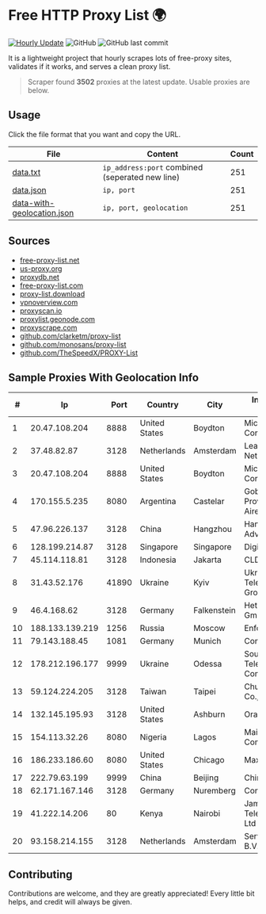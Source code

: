 
# Free HTTP Proxy List 🌍

[![Hourly Update](https://github.com/mertguvencli/http-proxy-list/actions/workflows/main.yml/badge.svg?branch=main)](https://github.com/mertguvencli/http-proxy-list/actions/workflows/main.yml)
![GitHub](https://img.shields.io/github/license/mertguvencli/http-proxy-list)
![GitHub last commit](https://img.shields.io/github/last-commit/mertguvencli/http-proxy-list)

It is a lightweight project that hourly scrapes lots of free-proxy sites, validates if it works, and serves a clean proxy list.


> Scraper found **3502** proxies at the latest update. Usable proxies are below.

## Usage

Click the file format that you want and copy the URL.


|File|Content|Count|
|----|-------|-----|
|[data.txt](https://raw.githubusercontent.com/mertguvencli/http-proxy-list/main/proxy-list/data.txt)|`ip_address:port` combined (seperated new line)|251|
|[data.json](https://raw.githubusercontent.com/mertguvencli/http-proxy-list/main/proxy-list/data.json)|`ip, port`|251|
|[data-with-geolocation.json](https://raw.githubusercontent.com/mertguvencli/http-proxy-list/main/proxy-list/data-with-geolocation.json)|`ip, port, geolocation`|251|

## Sources

* [free-proxy-list.net](https://free-proxy-list.net)
* [us-proxy.org](https://www.us-proxy.org)
* [proxydb.net](http://proxydb.net)
* [free-proxy-list.com](https://free-proxy-list.com/?page=&port=&type%5B%5D=http&type%5B%5D=https&up_time=0&search=Search)
* [proxy-list.download](https://www.proxy-list.download/HTTP)
* [vpnoverview.com](https://vpnoverview.com/privacy/anonymous-browsing/free-proxy-servers)
* [proxyscan.io](https://www.proxyscan.io)
* [proxylist.geonode.com](https://proxylist.geonode.com/api/proxy-list?limit=300&page=1&sort_by=lastChecked&sort_type=desc&protocols=http,https)
* [proxyscrape.com](https://api.proxyscrape.com/v2/?request=displayproxies&protocol=http&timeout=10000&country=all&ssl=all&anonymity=all)
* [github.com/clarketm/proxy-list](https://raw.githubusercontent.com/clarketm/proxy-list/master/proxy-list-raw.txt)
* [github.com/monosans/proxy-list](https://raw.githubusercontent.com/monosans/proxy-list/main/proxies/http.txt)
* [github.com/TheSpeedX/PROXY-List](https://raw.githubusercontent.com/TheSpeedX/PROXY-List/master/http.txt)


## Sample Proxies With Geolocation Info

|#|Ip|Port|Country|City|Internet Service Provider|
|-|--|----|-------|----|-------------------------|
|1|20.47.108.204|8888|United States|Boydton|Microsoft Corporation|
|2|37.48.82.87|3128|Netherlands|Amsterdam|LeaseWeb Netherlands B.V.|
|3|20.47.108.204|8888|United States|Boydton|Microsoft Corporation|
|4|170.155.5.235|8080|Argentina|Castelar|Gobernacion de la Provincia de Buenos Aires|
|5|47.96.226.137|3128|China|Hangzhou|Hangzhou Alibaba Advertising Co|
|6|128.199.214.87|3128|Singapore|Singapore|DigitalOcean, LLC|
|7|45.114.118.81|3128|Indonesia|Jakarta|CLDREU|
|8|31.43.52.176|41890|Ukraine|Kyiv|Ukrainian Telecommunication Group LLC|
|9|46.4.168.62|3128|Germany|Falkenstein|Hetzner Online GmbH|
|10|188.133.139.219|1256|Russia|Moscow|Enforta-MSK|
|11|79.143.188.45|1081|Germany|Munich|Contabo GmbH|
|12|178.212.196.177|9999|Ukraine|Odessa|Southern Telecommunication Company Ltd.|
|13|59.124.224.205|3128|Taiwan|Taipei|Chunghwa Telecom Co., Ltd.|
|14|132.145.195.93|3128|United States|Ashburn|Oracle Corporation|
|15|154.113.32.26|8080|Nigeria|Lagos|Mainone Cable Company|
|16|186.233.186.60|8080|United States|Chicago|Maxihost LTDA|
|17|222.79.63.199|9999|China|Beijing|Chinanet|
|18|62.171.167.146|3128|Germany|Nuremberg|Contabo GmbH|
|19|41.222.14.206|80|Kenya|Nairobi|Jamii Telecommunications Ltd|
|20|93.158.214.155|3128|Netherlands|Amsterdam|Serverius Holding B.V.|



## Contributing

Contributions are welcome, and they are greatly appreciated! Every
little bit helps, and credit will always be given.

